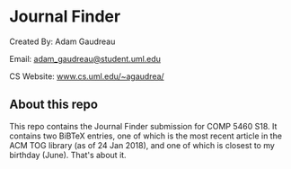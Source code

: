 # Journal Finder
Created By: Adam Gaudreau

Email: adam_gaudreau@student.uml.edu

CS Website: www.cs.uml.edu/~agaudrea/

## About this repo
This repo contains the Journal Finder submission for COMP 5460 S18. It contains two BiBTeX entries, one of which is the most recent article in the ACM TOG library (as of 24 Jan 2018), and one of which is closest to my birthday (June). That's about it.
